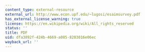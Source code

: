 ```yaml
---
content_type: external-resource
external_url: http://www.econ.upf.edu/~lugosi/esaimsurvey.pdf
has_external_license_warning: true
license: https://en.wikipedia.org/wiki/All_rights_reserved
status: ''
title: PDF
uid: dfa3892f-424b-4669-a085-8203016e06ec
wayback_url: ''
---
```

